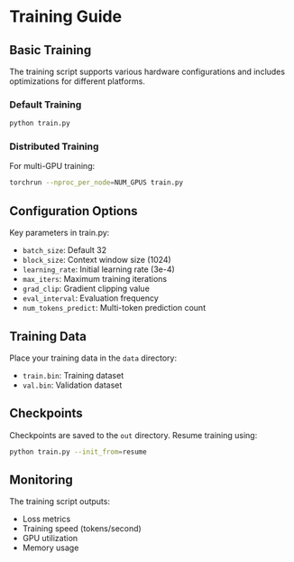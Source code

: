 # Training Guide

## Basic Training

The training script supports various hardware configurations and includes optimizations for different platforms.

### Default Training

```bash
python train.py
```

### Distributed Training

For multi-GPU training:

```bash
torchrun --nproc_per_node=NUM_GPUS train.py
```

## Configuration Options

Key parameters in train.py:

- `batch_size`: Default 32
- `block_size`: Context window size (1024)
- `learning_rate`: Initial learning rate (3e-4)
- `max_iters`: Maximum training iterations
- `grad_clip`: Gradient clipping value
- `eval_interval`: Evaluation frequency
- `num_tokens_predict`: Multi-token prediction count

## Training Data

Place your training data in the `data` directory:
- `train.bin`: Training dataset
- `val.bin`: Validation dataset

## Checkpoints

Checkpoints are saved to the `out` directory. Resume training using:

```bash
python train.py --init_from=resume
```

## Monitoring

The training script outputs:
- Loss metrics
- Training speed (tokens/second)
- GPU utilization
- Memory usage
